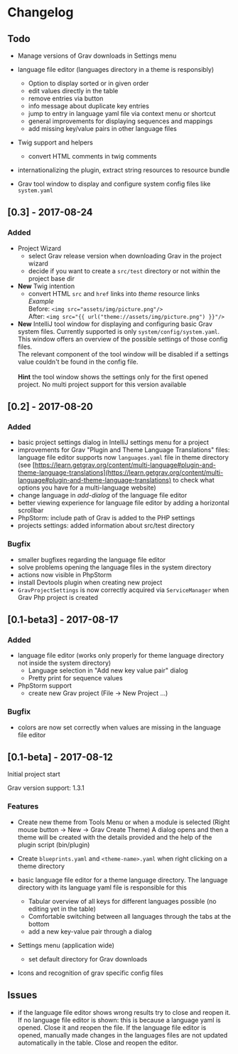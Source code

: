 # Changelog

## Todo
- Manage versions of Grav downloads in Settings menu
- language file editor (languages directory in a theme is responsibly)
    - Option to display sorted or in given order
    - edit values directly in the table
    - remove entries via button
    - info message about duplicate key entries
    - jump to entry in language yaml file via context menu or shortcut
    - general improvements for displaying sequences and mappings
    - add missing key/value pairs in other language files

- Twig support and helpers
    - convert HTML comments in twig comments

- internationalizing the plugin, extract string resources to resource bundle

- Grav tool window to display and configure system config files like ``system.yaml``

## [0.3] - 2017-08-24

### Added
- Project Wizard
    - select Grav release version when downloading Grav in the project wizard
    - decide if you want to create a ``src/test`` directory or not within the
    project base dir
- **New** Twig intention
    - convert HTML ``src`` and ``href`` links into _theme_ resource links <br/>
    *Example* <br/>
    Before: ``<img src="assets/img/picture.png"/>``<br/>
    After: ``<img src="{{ url("theme://assets/img/picture.png") }}"/>``<br/>
- **New** IntelliJ tool window for displaying and configuring basic
Grav system files. Currently supported is only ``system/config/system.yaml``.
This window offers an overview of the possible settings of those
config files. <br/>
The relevant component of the tool window will be disabled if a settings
value couldn't be found in the config file. <br/> <br/>
**Hint** the tool window shows the settings only for the first opened project.
No multi project support for this version available

## [0.2] - 2017-08-20

### Added

- basic project settings dialog in IntelliJ settings menu for a project
- improvements for Grav "Plugin and Theme Language Translations" files:
language file editor supports now ``languages.yaml`` file in theme directory
(see [https://learn.getgrav.org/content/multi-language#plugin-and-theme-language-translations](https://learn.getgrav.org/content/multi-language#plugin-and-theme-language-translations)
to check what options you have for a multi-language website)
- change language in _add-dialog_ of the language file editor
- better viewing experience for language file editor by adding a horizontal scrollbar
- PhpStorm: include path of Grav is added to the PHP settings
- projects settings: added information about src/test directory

### Bugfix
- smaller bugfixes regarding the language file editor
- solve problems opening the language files in the system directory
- actions now visible in PhpStorm
- install Devtools plugin when creating new project
- ``GravProjectSettings`` is now correctly acquired via ``ServiceManager`` when
Grav Php project is created

## [0.1-beta3] - 2017-08-17

### Added
- language file editor (works only properly for theme language directory not inside the system directory)
    - Language selection in "Add new key value pair" dialog
    - Pretty print for sequence values
- PhpStorm support
    - create new Grav project (File -> New Project ...)

### Bugfix
- colors are now set correctly when values are missing in the language file editor

## [0.1-beta] - 2017-08-12

Initial project start

Grav version support: 1.3.1

### Features

- Create new theme from Tools Menu or when a module is selected (Right mouse button -> New -> Grav Create Theme)
A dialog opens and then a theme will be created with the details provided
 and the help of the plugin script (bin/plugin)

- Create ``blueprints.yaml`` and ``<theme-name>.yaml`` when right clicking on a
theme directory

- basic language file editor for a theme language directory.
The language directory with its language yaml file is responsible for this
    - Tabular overview of all keys for different languages possible
    (no editing yet in the table)
    - Comfortable switching between all languages through the tabs at
    the bottom
    - add a new key-value pair through a dialog

- Settings menu (application wide)
    - set default directory for Grav downloads

- Icons and recognition of grav specific config files

## Issues

- if the language file editor shows wrong results try to close
and reopen it.
If no language file editor is shown: this is because a language yaml
is opened. Close it and reopen the file.
If the language file editor is opened, manually made changes in the
languages files are not updated automatically in the table. Close and reopen
the editor.


